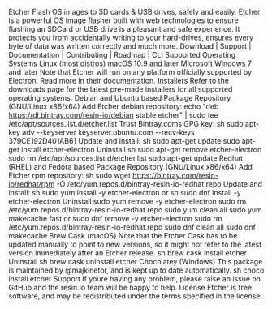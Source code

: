 Etcher Flash OS images to SD cards & USB drives, safely and easily. Etcher is a powerful OS image flasher built with web technologies to ensure flashing an SDCard or USB drive is a pleasant and safe experience. It protects you from accidentally writing to your hard-drives, ensures every byte of data was written correctly and much more. Download | Support | Documentation | Contributing | Roadmap | CLI Supported Operating Systems Linux (most distros) macOS 10.9 and later Microsoft Windows 7 and later Note that Etcher will run on any platform officially supported by Electron. Read more in their documentation. Installers Refer to the downloads page for the latest pre-made installers for all supported operating systems. Debian and Ubuntu based Package Repository (GNU/Linux x86/x64) Add Etcher debian repository: echo "deb https://dl.bintray.com/resin-io/debian stable etcher" | sudo tee /etc/apt/sources.list.d/etcher.list Trust Bintray.coms GPG key: sh sudo apt-key adv --keyserver keyserver.ubuntu.com --recv-keys 379CE192D401AB61 Update and install: sh sudo apt-get update sudo apt-get install etcher-electron Uninstall sh sudo apt-get remove etcher-electron sudo rm /etc/apt/sources.list.d/etcher.list sudo apt-get update Redhat (RHEL) and Fedora based Package Repository (GNU/Linux x86/x64) Add Etcher rpm repository: sh sudo wget https://bintray.com/resin-io/redhat/rpm -O /etc/yum.repos.d/bintray-resin-io-redhat.repo Update and install: sh sudo yum install -y etcher-electron or sh sudo dnf install -y etcher-electron Uninstall sudo yum remove -y etcher-electron sudo rm /etc/yum.repos.d/bintray-resin-io-redhat.repo sudo yum clean all sudo yum makecache fast or sudo dnf remove -y etcher-electron sudo rm /etc/yum.repos.d/bintray-resin-io-redhat.repo sudo dnf clean all sudo dnf makecache Brew Cask (macOS) Note that the Etcher Cask has to be updated manually to point to new versions, so it might not refer to the latest version immediately after an Etcher release. sh brew cask install etcher Uninstall sh brew cask uninstall etcher Chocolatey (Windows) This package is maintained by @majkinetor, and is kept up to date automatically. sh choco install etcher Support If youre having any problem, please raise an issue on GitHub and the resin.io team will be happy to help. License Etcher is free software, and may be redistributed under the terms specified in the license.